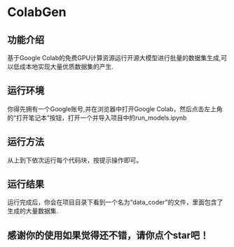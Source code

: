 # ColabGen

## 功能介绍
基于Google Colab的免费GPU计算资源运行开源大模型进行批量的数据集生成,可以低成本地实现大量优质数据集的产生.

## 运行环境
你得先拥有一个Google账号,并在浏览器中打开Google Colab，然后点击左上角的“打开笔记本”按钮，打开一个并导入项目中的run_models.ipynb

## 运行方法
从上到下依次运行每个代码块，按提示操作即可。

## 运行结果
运行完成后，你会在项目目录下看到一个名为“data_coder”的文件，里面包含了生成的大量数据集.

## 感谢你的使用如果觉得还不错，请你点个star吧！